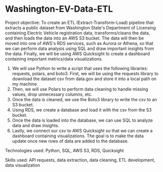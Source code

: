 # Washington-EV-Data-ETL

Project objective: To create an ETL (Extract-Transform-Load) pipeline that extracts a public dataset from Washington State's Department of Licensing containing Electric Vehicle registration data, transforms/cleans the data, and then loads the data into an AWS S3 bucket. The data will then be moved into one of AWS's RDS services, such as Aurora or Athena, so that we can perform data analysis using SQL and draw important insights from the data. Finally, we will be using AWS Quicksight to create a dashboard containing important metrics/data visualizations.




1. We will use Python to write a script that uses the following libraries: requests, polars, and boto3. First, we will be using the requests library to download the dataset csv from data.gov and store it into a local path on my machine.
2. Then, we will use Polars to perform data cleaning to handle missing values, drop unnecessary columns, etc.
3. Once the data is cleaned, we use the Boto3 library to write the csv to an S3 bucket.
4. Using RDS, we create a database and load it with the csv from the S3 bucket.
5. Once the data is loaded into the database, we can use SQL to analyze data and draw insights.
6. Lastly, we connect our csv to AWS Quicksight so that we can create a dashboard containing visualizations. The goal is to make the data update once new rows of data are added to the database.




Technologies used:
Python, SQL, AWS S3, RDS, Quicksight

Skills used:
API requests, data extraction, data cleaning, ETL development, data visualization

